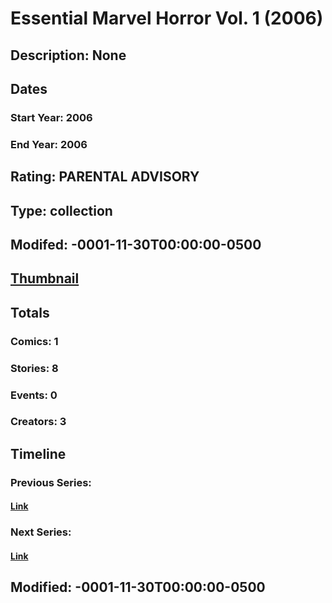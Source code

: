 # Essential Marvel Horror Vol. 1 (2006)
## Description: None
## Dates
### Start Year: 2006
### End Year: 2006
## Rating: PARENTAL ADVISORY
## Type: collection
## Modifed: -0001-11-30T00:00:00-0500
## [Thumbnail](http://i.annihil.us/u/prod/marvel/i/mg/c/70/4bc46a5916fcd.jpg)
## Totals
### Comics: 1
### Stories: 8
### Events: 0
### Creators: 3
## Timeline
### Previous Series: 
#### [Link]()
### Next Series: 
#### [Link]()
## Modified: -0001-11-30T00:00:00-0500
